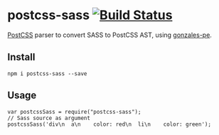 # postcss-sass [![Build Status](https://travis-ci.org/AleshaOleg/postcss-sass.svg?branch=master)](https://travis-ci.org/AleshaOleg/postcss-sass)

[PostCSS](https://github.com/postcss/postcss) parser to convert SASS to PostCSS AST, using [gonzales-pe](https://github.com/tonyganch/gonzales-pe).

## Install
`npm i postcss-sass --save`

## Usage
```
var postcssSass = require("postcss-sass");
// Sass source as argument
postcssSass('div\n  a\n    color: red\n  li\n    color: green');
```
